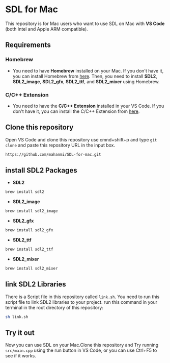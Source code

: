 # SDL for Mac

This repository is for Mac users who want to use SDL on Mac with **VS Code** (both Intel and Apple ARM compatible).

## Requirements

### Homebrew

- You need to have **Homebrew** installed on your Mac. If you don't have it, you can install Homebrew from [here](https://brew.sh/).
  Then, you need to install **SDL2**, **SDL2_image**, **SDL2_gfx**, **SDL2_ttf**, and **SDL2_mixer** using Homebrew.

### C/C++ Extension

- You need to have the **C/C++ Extension** installed in your VS Code. If you don't have it, you can install the C/C++ Extension from [here](https://marketplace.visualstudio.com/items?itemName=ms-vscode.cpptools).

## Clone this repository

Open VS Code and clone this repository use cmnd+shift+p and type `git clone` and paste this repository URL in the input box.

```bash
https://github.com/mahanmi/SDL-for-mac.git
```

## install SDL2 Packages

- **SDL2**

```bash
brew install sdl2
```

- **SDL2_image**

```bash
brew install sdl2_image
```

- **SDL2_gfx**

```bash
brew install sdl2_gfx
```

- **SDL2_ttf**

```bash
brew install sdl2_ttf
```

- **SDL2_mixer**

```bash
brew install sdl2_mixer
```

## link SDL2 Libraries

There is a Script file in this repository called `link.sh`. You need to run this script file to link SDL2 libraries to your project.
run this command in your terminal in the root directory of this repository:

```bash
sh link.sh
```

## Try it out

Now you can use SDL on your Mac.Clone this repository and Try running `src/main.cpp` using the run button in VS Code, or you can use Ctrl+F5 to see if it works.
